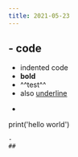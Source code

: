 ```yaml
---
title: 2021-05-23
---
```


## - code
  - indented code
  - **bold**
  - ^^test^^
  - also <u>underline</u>
  -    ``` python
   print('hello world')
   ```
  -
##
